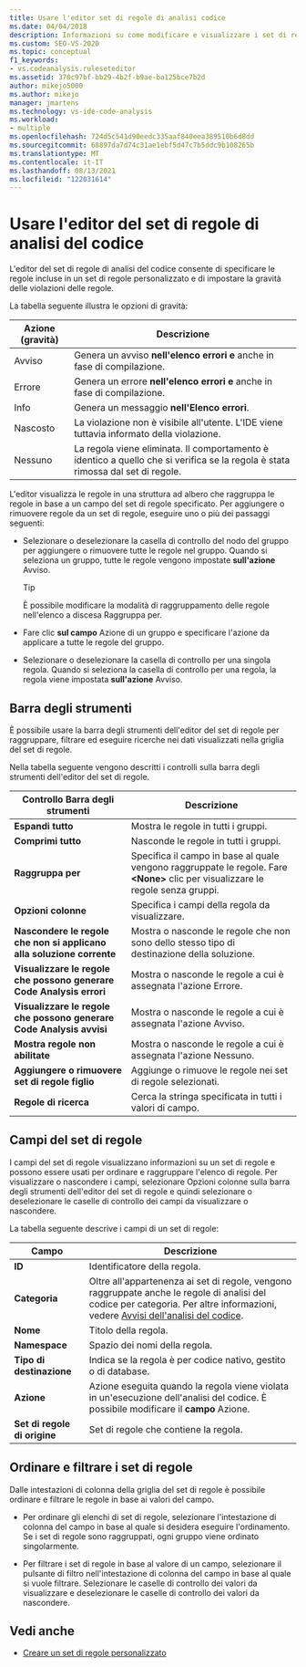 ```yaml
---
title: Usare l'editor set di regole di analisi codice
ms.date: 04/04/2018
description: Informazioni su come modificare e visualizzare i set di regole in Visual Studio. Informazioni su come impostare la gravità delle regole, specificare le regole in un set personalizzato e modificare i dati nella griglia del set di regole.
ms.custom: SEO-VS-2020
ms.topic: conceptual
f1_keywords:
- vs.codeanalysis.ruleseteditor
ms.assetid: 370c97bf-bb29-4b2f-b9ae-ba125bce7b2d
author: mikejo5000
ms.author: mikejo
manager: jmartens
ms.technology: vs-ide-code-analysis
ms.workload:
- multiple
ms.openlocfilehash: 724d5c541d90eedc335aaf840eea389510b6d8dd
ms.sourcegitcommit: 68897da7d74c31ae1ebf5d47c7b5ddc9b108265b
ms.translationtype: MT
ms.contentlocale: it-IT
ms.lasthandoff: 08/13/2021
ms.locfileid: "122031614"
---
```

# <a name="use-the-code-analysis-rule-set-editor"></a>Usare l'editor del set di regole di analisi del codice

L'editor del set di regole di analisi del codice consente di specificare le regole incluse in un set di regole personalizzato e di impostare la gravità delle violazioni delle regole.

La tabella seguente illustra le opzioni di gravità:

|Azione (gravità)|Descrizione|
|-|-|
|Avviso|Genera un avviso **nell'elenco errori e** anche in fase di compilazione.|
|Errore|Genera un errore **nell'elenco errori e** anche in fase di compilazione.|
|Info|Genera un messaggio **nell'Elenco errori**.|
|Nascosto|La violazione non è visibile all'utente. L'IDE viene tuttavia informato della violazione.|
|Nessuno|La regola viene eliminata. Il comportamento è identico a quello che si verifica se la regola è stata rimossa dal set di regole.|

L'editor visualizza le regole in una struttura ad albero che raggruppa le regole in base a un campo del set di regole specificato. Per aggiungere o rimuovere regole da un set di regole, eseguire uno o più dei passaggi seguenti:

- Selezionare o deselezionare la casella di controllo del nodo del gruppo per aggiungere o rimuovere tutte le regole nel gruppo. Quando si seleziona un gruppo, tutte le regole vengono impostate **sull'azione** Avviso.

   > [!TIP]
   > È possibile modificare la modalità  di raggruppamento delle regole nell'elenco a discesa Raggruppa per.

- Fare clic **sul campo** Azione di un gruppo e specificare l'azione da applicare a tutte le regole del gruppo.

- Selezionare o deselezionare la casella di controllo per una singola regola. Quando si seleziona la casella di controllo per una regola, la regola viene impostata **sull'azione** Avviso.

## <a name="toolbar"></a>Barra degli strumenti

È possibile usare la barra degli strumenti dell'editor del set di regole per raggruppare, filtrare ed eseguire ricerche nei dati visualizzati nella griglia del set di regole.

Nella tabella seguente vengono descritti i controlli sulla barra degli strumenti dell'editor del set di regole.

|Controllo Barra degli strumenti|Descrizione|
|---------------------|-----------------|
|**Espandi tutto**|Mostra le regole in tutti i gruppi.|
|**Comprimi tutto**|Nasconde le regole in tutti i gruppi.|
|**Raggruppa per**|Specifica il campo in base al quale vengono raggruppate le regole. Fare **\<None>** clic per visualizzare le regole senza gruppi.|
|**Opzioni colonne**|Specifica i campi della regola da visualizzare.|
|**Nascondere le regole che non si applicano alla soluzione corrente**|Mostra o nasconde le regole che non sono dello stesso tipo di destinazione della soluzione.|
|**Visualizzare le regole che possono generare Code Analysis errori**|Mostra o nasconde le regole a cui è assegnata l'azione Errore.|
|**Visualizzare le regole che possono generare Code Analysis avvisi**|Mostra o nasconde le regole a cui è assegnata l'azione Avviso.|
|**Mostra regole non abilitate**|Mostra o nasconde le regole a cui è assegnata l'azione Nessuno.|
|**Aggiungere o rimuovere set di regole figlio**|Aggiunge o rimuove le regole nei set di regole selezionati.|
|**Regole di ricerca**|Cerca la stringa specificata in tutti i valori di campo.|

## <a name="rule-set-fields"></a>Campi del set di regole

I campi del set di regole visualizzano informazioni su un set di regole e possono essere usati per ordinare e raggruppare l'elenco di regole. Per visualizzare o nascondere  i campi, selezionare Opzioni colonne sulla barra degli strumenti dell'editor del set di regole e quindi selezionare o deselezionare le caselle di controllo dei campi da visualizzare o nascondere.

La tabella seguente descrive i campi di un set di regole:

|Campo|Descrizione|
|-----------|-----------------|
|**ID**|Identificatore della regola.|
|**Categoria**|Oltre all'appartenenza ai set di regole, vengono raggruppate anche le regole di analisi del codice per categoria. Per altre informazioni, vedere [Avvisi dell'analisi del codice](/dotnet/fundamentals/code-analysis/quality-rules/index).|
|**Nome**|Titolo della regola.|
|**Namespace**|Spazio dei nomi della regola.|
|**Tipo di destinazione**|Indica se la regola è per codice nativo, gestito o di database.|
|**Azione**|Azione eseguita quando la regola viene violata in un'esecuzione dell'analisi del codice. È possibile modificare il **campo** Azione.|
|**Set di regole di origine**|Set di regole che contiene la regola.|

## <a name="sort-and-filter-rule-sets"></a>Ordinare e filtrare i set di regole

Dalle intestazioni di colonna della griglia del set di regole è possibile ordinare e filtrare le regole in base ai valori del campo.

- Per ordinare gli elenchi di set di regole, selezionare l'intestazione di colonna del campo in base al quale si desidera eseguire l'ordinamento. Se i set di regole sono raggruppati, ogni gruppo viene ordinato singolarmente.

- Per filtrare i set di regole in base al valore di un campo, selezionare il pulsante di filtro nell'intestazione di colonna del campo in base al quale si vuole filtrare. Selezionare le caselle di controllo dei valori da visualizzare e deselezionare le caselle di controllo dei valori da nascondere.

## <a name="see-also"></a>Vedi anche

- [Creare un set di regole personalizzato](../code-quality/how-to-create-a-custom-rule-set.md)
